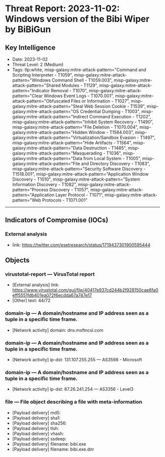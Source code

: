 # Threat Report: 2023-11-02: Windows version of the Bibi Wiper by BiBiGun


## Key Intelligence
* Date: 2023-11-02
* Threat Level: 2 (Medium)
* Tags: tlp:white, misp-galaxy:mitre-attack-pattern="Command and Scripting Interpreter - T1059", misp-galaxy:mitre-attack-pattern="Windows Command Shell - T1059.003", misp-galaxy:mitre-attack-pattern="Shared Modules - T1129", misp-galaxy:mitre-attack-pattern="Indicator Removal - T1070", misp-galaxy:mitre-attack-pattern="Clear Windows Event Logs - T1070.001", misp-galaxy:mitre-attack-pattern="Obfuscated Files or Information - T1027", misp-galaxy:mitre-attack-pattern="Steal Web Session Cookie - T1539", misp-galaxy:mitre-attack-pattern="OS Credential Dumping - T1003", misp-galaxy:mitre-attack-pattern="Indirect Command Execution - T1202", misp-galaxy:mitre-attack-pattern="Inhibit System Recovery - T1490", misp-galaxy:mitre-attack-pattern="File Deletion - T1070.004", misp-galaxy:mitre-attack-pattern="Hidden Window - T1564.003", misp-galaxy:mitre-attack-pattern="Virtualization/Sandbox Evasion - T1497", misp-galaxy:mitre-attack-pattern="Hide Artifacts - T1564", misp-galaxy:mitre-attack-pattern="Data Destruction - T1485", misp-galaxy:mitre-attack-pattern="Masquerading - T1036", misp-galaxy:mitre-attack-pattern="Data from Local System - T1005", misp-galaxy:mitre-attack-pattern="File and Directory Discovery - T1083", misp-galaxy:mitre-attack-pattern="Security Software Discovery - T1518.001", misp-galaxy:mitre-attack-pattern="Application Window Discovery - T1010", misp-galaxy:mitre-attack-pattern="System Information Discovery - T1082", misp-galaxy:mitre-attack-pattern="Process Discovery - T1057", misp-galaxy:mitre-attack-pattern="Application Layer Protocol - T1071", misp-galaxy:mitre-attack-pattern="Web Protocols - T1071.001"

---

## Indicators of Compromise (IOCs)
### External analysis
* link: https://twitter.com/esetresearch/status/1719437301900595444

## Objects
### virustotal-report — VirusTotal report
* [External analysis] link: https://www.virustotal.com/gui/file/40417e937cd244b2f928150cae6fa0eff5551fdb401ea072f6ecdda67a747e17
* [Other] text: 44/72

### domain-ip — A domain/hostname and IP address seen as a tuple in a specific time frame.
* [Network activity] domain: dns.msftncsi.com

### domain-ip — A domain/hostname and IP address seen as a tuple in a specific time frame.
* [Network activity] ip-dst: 131.107.255.255 — AS3598 - Microsoft

### domain-ip — A domain/hostname and IP address seen as a tuple in a specific time frame.
* [Network activity] ip-dst: 67.26.241.254 — AS3356 - Level3

### file — File object describing a file with meta-information
* [Payload delivery] md5: <md5>
* [Payload delivery] sha1: <sha1>
* [Payload delivery] sha256: <sha256>
* [Payload delivery] tlsh: <tlsh>
* [Payload delivery] vhash: <vhash>
* [Payload delivery] ssdeep: <ssdeep>
* [Payload delivery] filename: bibi.exe
* [Payload delivery] filename: bibi.exe.dnr
